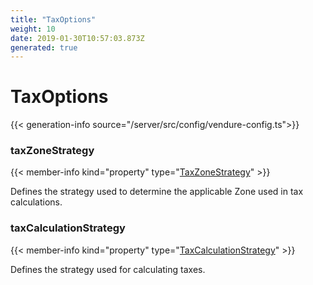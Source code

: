 ```yaml
---
title: "TaxOptions"
weight: 10
date: 2019-01-30T10:57:03.873Z
generated: true
---
```

<!-- This file was generated from the Vendure TypeScript source. Do not modify. Instead, re-run "generate-docs" -->


# TaxOptions

{{< generation-info source="/server/src/config/vendure-config.ts">}}



### taxZoneStrategy

{{< member-info kind="property" type="<a href='/docs/api//tax/tax-zone-strategy/'>TaxZoneStrategy</a>" >}}

Defines the strategy used to determine the applicable Zone used in tax calculations.

### taxCalculationStrategy

{{< member-info kind="property" type="<a href='/docs/api//tax/tax-calculation-strategy/'>TaxCalculationStrategy</a>" >}}

Defines the strategy used for calculating taxes.


